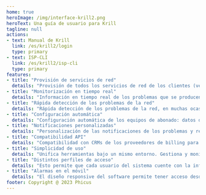 ```yaml
---
home: true
heroImage: /img/interface-krill2.png
heroText: Una guía de usuario para Krill
tagline: null
actions:
- text: Manual de Krill
  link: /es/krill2/login
  type: primary
- text: ISP-CLI
  link: /es/krill2/isp-cli
  type: primary
features:
- title: "Provisión de servicios de red"
  details: "Provisión de todos los servicios de red de los clientes (velocidad de acceso, línea telefónica, televisión, etc.), independientemente de su marca."
- title: "Monitorización en tiempo real"
  details: "Información en tiempo real de los problemas que se producen en la red: CPEs con malos parámetros de señal, equipos caídos o saturados, enlaces que no dan el caudal esperado, etc."
- title: "Rápida detección de los problemas de la red"
  details: "Rápida detección de los problemas de la red, en muchas ocasiones antes incluso de que el cliente final lo perciba. A menudo la advertencia previa permitirá que no se produzca una incidencia futura."
- title: "Configuración automática"
  details: "Configuración automática de los equipos de abonado: datos de red, telefonía, SSID y clave WiFi, credenciales de acceso, ALC, actualizaciones automáticas de firmware (tanto para ONUs de FTTH, como para routers de casa del abonado, gateways VoIP vía WiMAX, etc.)."
- title: "Notificaciones personalizadas"
  details: "Personalización de las notificaciones de los problemas y restablecimientos de la red. Krill permite: especificar la importancia y prioridad de los diversos avisos para notificar sólo cuando así se le indique."
- title: "Compatibilidad API"
  details: "Compatibilidad con CRMs de los proveedores de billing para gestión de clientes vía API, independientemente de la tecnología del abonado."
- title: "Simplicidad de uso"
  details: "Unifica herramientas bajo un mismo entorno. Gestiona y monitoriza todas las tecnologías de acceso y al estar integrado con el CRM del operador, permite controlar la red a través de la misma interfaz."
- title: "Distintos perfiles de acceso"
  details: "Esto permite que cada usuario del sistema cuente con la información necesaria para hacer su trabajo, haciendo que reciba la información de manera selectiva."
- title: "Alarmas en el móvil"
  details: "El diseño responsive del software permite tener acceso desde cualquier dispositivo, incluso desde el móvil, a todas sus prestaciones."
footer: Copyright @ 2023 Phicus
---
```

